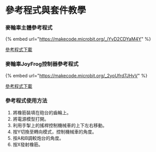 # 參考程式與套件教學

### 麥輪車主體參考程式

{% embed url="https://makecode.microbit.org/_iYvD2CDYaM4Y" %}

[參考程式下載](https://makecode.microbit.org/\_iYvD2CDYaM4Y)

### 麥輪車JoyFrog控制器參考程式

{% embed url="https://makecode.microbit.org/_2yoUfrd7JHvV" %}

[參考程式下載](https://makecode.microbit.org/\_2yoUfrd7JHvV)

### 參考程式使用方法

1. 將橡筋裝填在砲台的齒輪上。
2. 將電源模型打開。
3. 利用手掣上的搖桿控制機械車的上下左右移動。
4. 按Y切換至轉向模式，控制機械車的角度。
5. 按A和B調較炮台的角度。
6. 按X發射橡筋。
